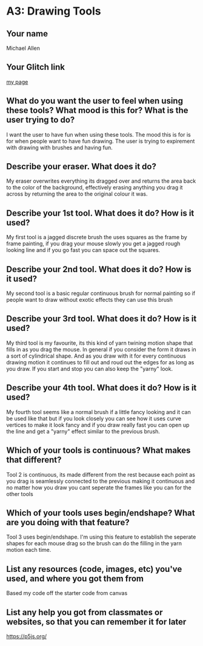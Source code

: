 # A3: Drawing Tools

## Your name

Michael Allen

## Your Glitch link

[my page](https://michael-allen-a1.glitch.me)

## What do you want the user to feel when using these tools? What mood is this for? What is the user trying to do?

I want the user to have fun when using these tools. The mood this is for is for when people want to have fun drawing. The user is trying to expirement with drawing with brushes and having fun.

## Describe your eraser. What does it do?

My eraser overwrites everything its dragged over and returns the area back to the color of the background, effectively erasing anything you drag it across by returning the area to the original colour it was.

## Describe your 1st tool. What does it do? How is it used?

My first tool is a jagged discrete brush the uses squares as the frame by frame painting, if you drag your mouse slowly you get a jagged rough looking line and if you go fast you can space out the squares.

## Describe your 2nd tool. What does it do? How is it used?

My second tool is a basic regular continuous brush for normal painting so if people want to draw without exotic effects they can use this brush

## Describe your 3rd tool. What does it do? How is it used?

My third tool is my favourite, its this kind of yarn twining motion shape that fills in as you drag the mouse. In general if you consider the form it draws in a sort of cylindrical shape.
And as you draw with it for every continuous drawing motion it continues to fill out and roud out the edges for as long as you draw. If you start and stop you can also keep the "yarny" look.

## Describe your 4th tool. What does it do? How is it used?

My fourth tool seems like a normal brush if a little fancy looking and it can be used like that but if you look closely you can see how it uses curve vertices to make it look fancy and if you draw really fast you can open up the line and get a "yarny" effect similar to the previous brush.

## Which of your tools is continuous? What makes that different?

Tool 2 is continuous, its made different from the rest because each point as you drag is seamlessly connected to the previous making it continuous and no matter how you draw you cant seperate the frames like you can for the other tools

## Which of your tools uses begin/endshape? What are you doing with that feature?

Tool 3 uses begin/endshape. I'm using this feature to establish the seperate shapes for each mouse drag so the brush can do the filling in the yarn motion each time.

## List any resources (code, images, etc) you've used, and where you got them from

Based my code off the starter code from canvas

## List any help you got from classmates or websites, so that you can remember it for later

https://p5js.org/
